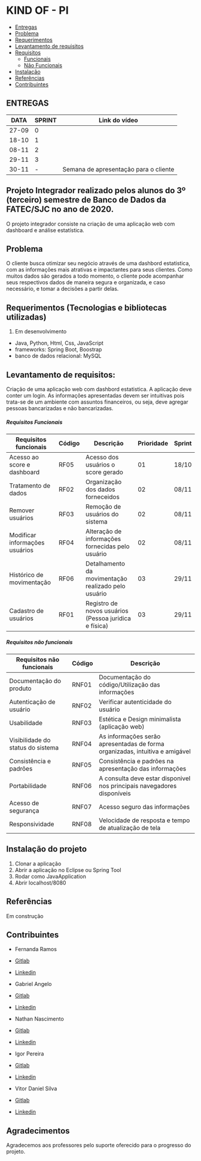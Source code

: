 # KIND OF - PI
<!--ts-->
   * [Entregas](#ENTREGAS)
   * [Problema](#problema)
   * [Requerimentos](#requerimentos)
   * [Levantamento de requisitos](#levantamento-de-requisitos)
   * [Requisitos](#requisitos)
      * [Funcionais](#requisitos-funcionais)
      * [Não Funcionais](#requisitos-nao-funcionais)
   * [Instalação](#instalacao-do-projeto)
   * [Referências](#referencias)
   * [Contribuintes](#contribuintes)
<!--te-->



## ENTREGAS
|  DATA  | SPRINT | Link do vídeo|
|--------|--------|--------------|
|  27-09 |   0    |              |
|  18-10 |   1    |              |
|  08-11 |   2    |              |
|  29-11 |   3    |              |
|  30-11 |   -    |Semana de apresentação para o cliente|



## Projeto Integrador realizado pelos alunos do 3º (terceiro) semestre de Banco de Dados da FATEC/SJC no ano de 2020.

O projeto integrador consiste na criação de uma aplicação web com dashboard e análise estatística. 


## Problema

O cliente busca otimizar seu negócio através de uma dashbord estatistica, com as informações mais atrativas e impactantes para seus clientes. Como muitos dados são gerados a todo momento, o cliente pode acompanhar seus respectivos dados de maneira segura e organizada, e caso necessário, e tomar a decisões a partir delas.


## Requerimentos (Tecnologias e bibliotecas utilizadas)

1) Em desenvolvimento
- Java, Python, Html, Css, JavaScript
- frameworks: Spring Boot, Boostrap 
- banco de dados relacional: MySQL

## Levantamento de requisitos:
Criação de uma aplicação web com dashbord estatistica. A aplicação deve conter um login. As informações apresentadas devem ser intuitivas pois trata-se de um ambiente com assuntos financeiros, ou seja, deve agregar pessoas bancarizadas e não bancarizadas. 

##### Requisitos Funcionais

| Requisitos funcionais               |Código|Descrição                                             | Prioridade | Sprint|
|-------------------------------------|------|------------------------------------------------------|------------|-------|
|Acesso ao score e dashboard          |RF05  |Acesso dos usuários o score gerado                    | 01         | 18/10 |
|Tratamento de dados                  |RF02  |Organização dos dados forneceidos                     | 02         | 08/11 |
|Remover usuários                     |RF03  |Remoção de usuários do sistema                        | 02         | 08/11 |
|Modificar informações usuários       |RF04  |Alteração de informações fornecidas pelo usuário      | 02         | 08/11 |
|Histórico de movimentação            |RF06  |Detalhamento da movimentação realizado pelo usuário   | 03         | 29/11 |
|Cadastro de usuários                 |RF01  |Registro de novos usuários (Pessoa juridica e física) | 03         | 29/11 |



##### Requisitos não funcionais

| Requisitos não funcionais           |Código|Descrição                                                                    | 
|-------------------------------------|-------|----------------------------------------------------------------------------|
|Documentação do produto              |RNF01  | Documentação do código/Utilização das informações                          |
|Autenticação de usuário              |RNF02  |Verificar autenticidade do usuário                                          |
|Usabilidade                          |RNF03  |Estética e Design minimalista (aplicação web)                               |
|Visibilidade do status do sistema    |RNF04  |As informações serão apresentadas de forma organizadas, intuitiva e amigável|
|Consistência e padrões               |RNF05  |Consistência e padrões na apresentação das informações                      |    
|Portabilidade                        |RNF06  |A consulta deve estar disponivel nos principais navegadores disponíveis     |
|Acesso de segurança                  |RNF07  |Acesso seguro das informações                                               |     
|Responsividade                       |RNF08  |Velocidade de resposta e tempo de atualização de tela                       |      


## Instalação do projeto
1. Clonar a aplicação
2. Abrir a aplicação no Eclipse ou Spring Tool 
3. Rodar como JavaApplication
4. Abrir localhost/8080


## Referências 
Em construção



## Contribuintes

- Fernanda Ramos
- [Gitlab](https://gitlab.com/ferpsalles)
- [Linkedin](https://www.linkedin.com/in/fernanda-ramos-de-padua-salles-44329b157/)

- Gabriel Angelo
- [Gitlab](https://gitlab.com/Angelog)
- [Linkedin](https://www.linkedin.com/in/gabriel-angelo-a4b251116/)

- Nathan Nascimento
- [Gitlab](https://gitlab.com/n4htan)
- [Linkedin](https://www.linkedin.com/in/n4htan/)

- Igor Pereira
- [Gitlab](https://gitlab.com/igorpereira28)
- [Linkedin](https:www.linkedin.com/in/igor-da-silva-pereira-119794159)

- Vitor Daniel Silva
- [Gitlab](https://gitlab.com/VitorDan)
- [Linkedin](https://www.linkedin.com/in/vitor-daniel-9343bb150/)


## Agradecimentos

Agradecemos aos professores pelo suporte oferecido para o progresso do projeto.


